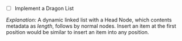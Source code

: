 - [ ] Implement a Dragon List

*Explanation:* A dynamic linked list with a Head Node, which contents metadata as _length_, follows
by normal nodes. Insert an item at the first position would be similar to insert an item into any
position.
